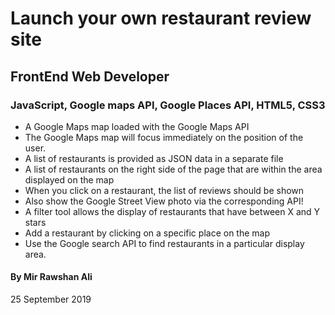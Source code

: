 # Launch your own restaurant review site
## FrontEnd Web Developer 
### JavaScript, Google maps API, Google Places API, HTML5, CSS3


* A Google Maps map loaded with the Google Maps API
* The Google Maps map will focus immediately on the position of the user.
* A list of restaurants is provided as JSON data in a separate file
* A list of restaurants on the right side of the page that are within the area displayed on the map
* When you click on a restaurant, the list of reviews should be shown
* Also show the Google Street View photo via the corresponding API! 
* A filter tool allows the display of restaurants that have between X and Y stars
* Add a restaurant by clicking on a specific place on the map
* Use the Google search API to find restaurants in a particular display area.

#### By Mir Rawshan Ali
25 September 2019



